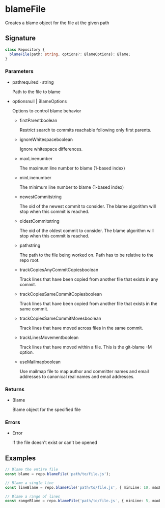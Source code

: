 # blameFile

Creates a blame object for the file at the given path

## Signature

```ts
class Repository {
  blameFile(path: string, options?: BlameOptions): Blame;
}
```

### Parameters

<ul class="param-ul">
  <li class="param-li param-li-root">
    <span class="param-name">path</span><span class="param-required">required</span>&nbsp;·&nbsp;<span class="param-type">string</span>
    <br>
    <p class="param-description">Path to the file to blame</p>
  </li>
  <li class="param-li param-li-root">
    <span class="param-name">options</span><span class="param-type">null | BlameOptions</span>
    <br>
    <p class="param-description">Options to control blame behavior</p>
    <ul class="param-ul">
      <li class="param-li">
        <span class="param-name">firstParent</span><span class="param-type">boolean</span>
        <br>
        <p class="param-description">Restrict search to commits reachable following only first parents.</p>
      </li>
      <li class="param-li">
        <span class="param-name">ignoreWhitespace</span><span class="param-type">boolean</span>
        <br>
        <p class="param-description">Ignore whitespace differences.</p>
      </li>
      <li class="param-li">
        <span class="param-name">maxLine</span><span class="param-type">number</span>
        <br>
        <p class="param-description">The maximum line number to blame (1-based index)</p>
      </li>
      <li class="param-li">
        <span class="param-name">minLine</span><span class="param-type">number</span>
        <br>
        <p class="param-description">The minimum line number to blame (1-based index)</p>
      </li>
      <li class="param-li">
        <span class="param-name">newestCommit</span><span class="param-type">string</span>
        <br>
        <p class="param-description">The oid of the newest commit to consider. The blame algorithm will stop when this commit is reached.</p>
      </li>
      <li class="param-li">
        <span class="param-name">oldestCommit</span><span class="param-type">string</span>
        <br>
        <p class="param-description">The oid of the oldest commit to consider. The blame algorithm will stop when this commit is reached.</p>
      </li>
      <li class="param-li">
        <span class="param-name">path</span><span class="param-type">string</span>
        <br>
        <p class="param-description">The path to the file being worked on. Path has to be relative to the repo root.</p>
      </li>
      <li class="param-li">
        <span class="param-name">trackCopiesAnyCommitCopies</span><span class="param-type">boolean</span>
        <br>
        <p class="param-description">Track lines that have been copied from another file that exists in any commit.</p>
      </li>
      <li class="param-li">
        <span class="param-name">trackCopiesSameCommitCopies</span><span class="param-type">boolean</span>
        <br>
        <p class="param-description">Track lines that have been copied from another file that exists in the same commit.</p>
      </li>
      <li class="param-li">
        <span class="param-name">trackCopiesSameCommitMoves</span><span class="param-type">boolean</span>
        <br>
        <p class="param-description">Track lines that have moved across files in the same commit.</p>
      </li>
      <li class="param-li">
        <span class="param-name">trackLinesMovement</span><span class="param-type">boolean</span>
        <br>
        <p class="param-description">Track lines that have moved within a file. This is the git-blame -M option.</p>
      </li>
      <li class="param-li">
        <span class="param-name">useMailmap</span><span class="param-type">boolean</span>
        <br>
        <p class="param-description">Use mailmap file to map author and committer names and email addresses to canonical real names and email addresses.</p>
      </li>
    </ul>
  </li>
</ul>

### Returns

<ul class="param-ul">
  <li class="param-li param-li-root">
    <span class="param-type">Blame</span>
    <br>
    <p class="param-description">Blame object for the specified file</p>
  </li>
</ul>

### Errors

<ul class="param-ul">
  <li class="param-li param-li-root">
    <span class="param-type">Error</span>
    <br>
    <p class="param-description">If the file doesn&#39;t exist or can&#39;t be opened</p>
  </li>
</ul>

## Examples

```ts
// Blame the entire file
const blame = repo.blameFile('path/to/file.js');

// Blame a single line
const lineBlame = repo.blameFile('path/to/file.js', { minLine: 10, maxLine: 10 });

// Blame a range of lines
const rangeBlame = repo.blameFile('path/to/file.js', { minLine: 5, maxLine: 15 });
```